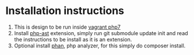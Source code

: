 # Installation instructions

1. This is design to be run inside [vagrant php7](https://github.com/rlerdorf/php7dev)
2. Install [php-ast](https://github.com/nikic/php-ast) extension, simply run git submodule update init and read the instructions to be install as it is an extension.
3. Optional install [phan](https://github.com/etsy/phan), php analyzer, for this simply do composer install.
